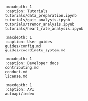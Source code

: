 ```{include} ../README.md
```

```{toctree}
:maxdepth: 1
:caption: Tutorials
tutorials/data_preparation.ipynb
tutorials/gait_analysis.ipynb
tutorials/tremor_analysis.ipynb
tutorials/heart_rate_analysis.ipynb
```

```{toctree}
:maxdepth: 1
:caption: User guides
guides/config.md
guides/coordinate_system.md
```

```{toctree}
:maxdepth: 1
:caption: Developer docs
contributing.md
conduct.md
license.md
```

```{toctree}
:maxdepth: 1
:caption: API
autoapi/index
```
